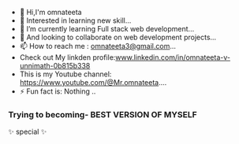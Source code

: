 - 👋 Hi,I'm omnateeta
- 👀 Interested in learning new skill...
- 🌱 I’m currently learning Full stack web development...
- 💞️ And looking to collaborate on web development projects...
- 📫 How to reach me : omnateeta3@gmail.com...
-   Check out My linkden profile:www.linkedin.com/in/omnateeta-v-unnimath-0b815b338
-  This is my Youtube channel: https://www.youtube.com/@Mr.omnateeta....
- ⚡ Fun fact is: Nothing ..
 <h3>Trying to becoming- BEST VERSION OF MYSELF</h3>
✨ special  ✨
<!---
omnateeta/omnateeta is a ✨ special ✨ repository because its `README.md` (this file) appears on your GitHub profile.
You can click the Preview link to take a look at your changes.
--->
